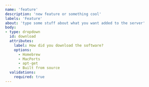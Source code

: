 ```yaml
---
name: 'feature' 
description: 'new feature or something cool'
labels: 'Feature'
about: 'type some stuff about what you want added to the server'
body:
- type: dropdown
  id: download
  attributes:
    label: How did you download the software?
    options:
      - Homebrew
      - MacPorts
      - apt-get
      - Built from source
  validations:
    required: true
---
```

